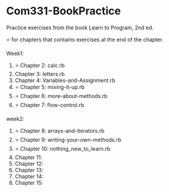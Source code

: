 # Com331-BookPractice
Practice exercises from the book Learn to Program, 2nd ed.

:star: for chapters that contains exercises at the end of the chapter.

Week1:
  1. :star: Chapter 2: calc.rb
  2. Chapter 3: letters.rb
  3. Chapter 4: Variables-and-Assignment.rb
  4. :star: Chapter 5: mixing-it-up.rb
  5. :star: Chapter 6: more-about-methods.rb
  6. :star: Chapter 7: flow-control.rb

week2:
  1. :star: Chapter 8: arrays-and-iterators.rb
  2. :star: Chapter 9: writing-your-own-methods.rb
  3. :star: Chapter 10: nothing_new_to_learn.rb
  4. Chapter 11:
  5. Chapter 12:
  6. Chapter 13:
  7. Chapter 14:
  8. Chapter 15:
